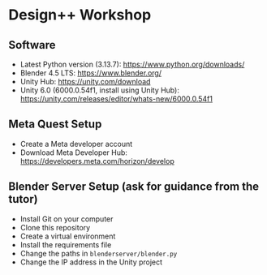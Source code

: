 # Design++ Workshop

## Software
* Latest Python version (3.13.7): https://www.python.org/downloads/
* Blender 4.5 LTS: https://www.blender.org/
* Unity Hub: https://unity.com/download
* Unity 6.0 (6000.0.54f1, install using Unity Hub): https://unity.com/releases/editor/whats-new/6000.0.54f1

## Meta Quest Setup
* Create a Meta developer account
* Download Meta Developer Hub: https://developers.meta.com/horizon/develop

## Blender Server Setup (ask for guidance from the tutor)
* Install Git on your computer
* Clone this repository
* Create a virtual environment
* Install the requirements file
* Change the paths in `blenderserver/blender.py`
* Change the IP address in the Unity project
